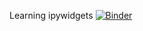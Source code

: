 Learning ipywidgets
[![Binder](https://mybinder.org/badge.svg)](https://mybinder.org/v2/gh/Emaasit/learning-ipywidgets/master)
